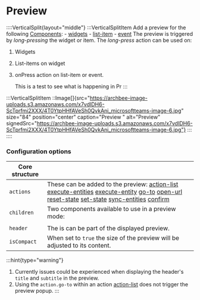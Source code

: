 # Preview

::::VerticalSplit{layout="middle"}
:::VerticalSplitItem
Add a preview for the following [Components](./Components.md):
\- [widgets]()
\- [list-item](./Components/list/list-item.md)
\- [event](./Components/event.md)&#x20;
The preview is triggered by *long-pressing* the widget or item. The *long-press* action can be used on:

1. Widgets
2. List-items on widget
3. onPress action on list-item or event.&#x20;

   This is a test to see what is happening in Pr
:::

:::VerticalSplitItem
::Image[]{src="https://archbee-image-uploads.s3.amazonaws.com/x7vdIDH6-ScTprfmi2XXX/4T0YtpHHfAVeSh0QvkAni_microsoftteams-image-6.jpg" size="84" position="center" caption="Preview " alt="Preview" signedSrc="https://archbee-image-uploads.s3.amazonaws.com/x7vdIDH6-ScTprfmi2XXX/4T0YtpHHfAVeSh0QvkAni_microsoftteams-image-6.jpg"}
:::
::::

### Configuration options

| **Core structure** |                                                                                                                                                                                                                    |
| ------------------ | ------------------------------------------------------------------------------------------------------------------------------------------------------------------------------------------------------------------ |
| `actions`          | These  can be added to the preview:&#xA;[action-list]()&#xA;[execute-entities]()&#xA;[execute-entity]()&#xA;[go-to]()&#xA;[open-url]()&#xA;[reset-state]()&#xA;[set-state]()&#xA;[sync-entities]()&#xA;[confirm]() |
| `children`         | Two components available to use in a preview mode:                                                                                                                                                                 |
|                    |                                                                                                                                                                                                                    |
| `header`           | The  is can be part of the displayed preview.                                                                                                                                                                      |
| `isCompact`        | When set to `true` the size of the preview will be adjusted to its content.                                                                                                                                        |

:::hint{type="warning"}
1. Currently issues could be experienced when displaying the header's `title` and `subtitle` in the preview.
2. Using the `action.go-to` within an action [action-list](./Actions/action-list.md) does not trigger the preview popup.
:::

